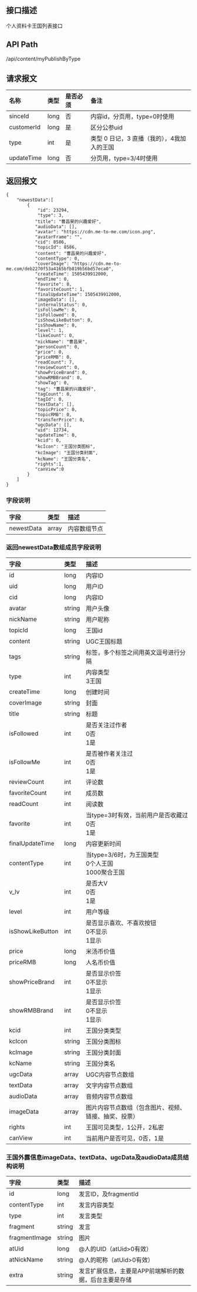 ## 接口描述
个人资料卡王国列表接口

## API Path
/api/content/myPublishByType

## 请求报文
|名称|类型|是否必须|备注|
|:-|:-|:-|:-|
|sinceId|long|否|内容id，分页用，type=0时使用|
|customerId|long|是|区分公参uid|
|type|int|是|类型 0 日记，3 直播（我的），4我加入的王国|
|updateTime|long|否|分页用，type=3/4时使用|

## 返回报文
	{
		"newestData":[
			{
				"id": 23294,
				"type": 3,
	           "title": "曹昌昊的兴趣爱好",
	           "audioData": [],
	           "avatar": "https://cdn.me-to-me.com/icon.png",
	           "avatarFrame": "",
	           "cid": 8586,
	           "topicId": 8586,
	           "content": "曹昌昊的兴趣爱好",
	           "contentType": 0,
	           "coverImage": "https://cdn.me-to-me.com/deb2270f53a4165bfb819b56bd57eca0",
	           "createTime": 1505439912000,
	           "endTime": 0,
	           "favorite": 0,
	           "favoriteCount": 1,
	           "finalUpdateTime": 1505439912000,
	           "imageData": [],
	           "internalStatus": 0,
	           "isFollowMe": 0,
	           "isFollowed": 0,
	           "isShowLikeButton": 0,
	           "isShowName": 0,
	           "level": 1,
	           "likeCount": 0,
	           "nickName": "曹昌昊",
	           "personCount": 0,
	           "price": 0,
	           "priceRMB": 0,
	           "readCount": 7,
	           "reviewCount": 0,
	           "showPriceBrand": 0,
	           "showRMBBrand": 0,
	           "showTag": 0,
	           "tag": "曹昌昊的兴趣爱好",
	           "tagCount": 0,
	           "tagId": 0,
	           "textData": [],
	           "topicPrice": 0,
	           "topicRMB": 0,
	           "transferPrice": 0,
	           "ugcData": [],
	           "uid": 12734,
	           "updateTime": 0,
	           "kcid": 0,
	           "kcIcon": "王国分类图标",
	           "kcImage": "王国分类封面",
	           "kcName": "王国分类名",
	           "rights":1,
	           "canView":0
        	}
		]
	}

### 字段说明
|字段|类型|描述|
|:-|:-|:-|
|newestData	|array	|内容数组节点	|

### 返回newestData数组成员字段说明
|字段|类型|描述|
|:-|:-|:-|
|id|long|内容ID|
|uid|long|用户ID|
|cid|long|内容ID|
|avatar|string|用户头像|
|nickName|string|用户昵称|
|topicId|long|王国id|
|content|string|UGC王国标题|
|tags|string|标签，多个标签之间用英文逗号进行分隔|
|type|int|内容类型<BR>3王国|
|createTime|long|创建时间|
|coverImage|string|封面|
|title|string|标题|
|isFollowed|int|是否关注过作者<BR>0否<BR>1是|
|isFollowMe|int|是否被作者关注过<BR>0否<BR>1是|
|reviewCount|int|评论数|
|favoriteCount|int|成员数|
|readCount|int|阅读数|
|favorite|int|当type=3时有效，当前用户是否收藏过<BR>0否<BR>1是|
|finalUpdateTime|long|内容更新时间|
|contentType|int|当type=3/6时，为王国类型<BR>0个人王国<BR>1000聚合王国|
|v_lv|int|是否大V<BR>0否<BR>1是|
|level|int|用户等级|
|isShowLikeButton|int|是否显示喜欢、不喜欢按钮<BR>0不显示<BR>1显示|
|price|long|米汤币价值|
|priceRMB|long|人名币价值|
|showPriceBrand|int|是否显示价签<br>0不显示<br>1显示|
|showRMBBrand|int|是否显示价签<br>0不显示<br>1显示|
|kcid|int|王国分类类型|
|kcIcon|string|王国分类图标|
|kcImage|string|王国分类封面|
|kcName|string|王国分类名|
|ugcData|array|UGC内容节点数组|
|textData|array|文字内容节点数组|
|audioData|array|音频内容节点数组|
|imageData|array|图片内容节点数组（包含图片、视频、链接、抽奖、投票）|
|rights|int|王国可见类型，1公开，2私密|
|canView|int|当前用户是否可见，0否，1是|


### 王国外露信息imageData、textData、ugcData及audioData成员结构说明
|字段|类型|描述|
|:-|:-|:-|
|id|long|发言ID，及fragmentId|
|contentType|int|发言内容类型|
|type|int|发言类型|
|fragment|string|发言|
|fragmentImage|string|图片|
|atUid|long|@人的UID（atUid>0有效）|
|atNickName|string|@人的昵称（atUid>0有效）|
|extra|string|发言扩展信息，主要是APP前端解析的数据，后台主要是存储|
